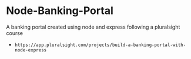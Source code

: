 # Node-Banking-Portal
A banking portal created using node and express following a pluralsight course 
- `https://app.pluralsight.com/projects/build-a-banking-portal-with-node-express`
